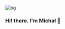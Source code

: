 ![bg](https://user-images.githubusercontent.com/46853050/175365348-61d34e05-6ec2-4682-a299-82534fe2b594.jpg)

### Hi! there. I'm Michał 👋

